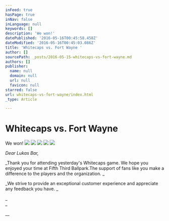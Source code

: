 ```yaml
---
inFeed: true
hasPage: true
inNav: false
inLanguage: null
keywords: []
description: 'We won!'
datePublished: '2016-05-16T00:45:58.458Z'
dateModified: '2016-05-16T00:45:03.086Z'
title: 'Whitecaps vs. Fort Wayne '
author: []
sourcePath: _posts/2016-05-15-whitecaps-vs-fort-wayne.md
authors: []
publisher:
  name: null
  domain: null
  url: null
  favicon: null
starred: false
url: whitecaps-vs-fort-wayne/index.html
_type: Article

---
```

# Whitecaps vs. Fort Wayne 

We won!
![](https://the-grid-user-content.s3-us-west-2.amazonaws.com/901057af-0c52-401a-aea2-788dc4559149.jpg)
![](https://the-grid-user-content.s3-us-west-2.amazonaws.com/0528b370-15bd-4b71-8f89-15535ce22c06.jpg)
![](https://the-grid-user-content.s3-us-west-2.amazonaws.com/0820f750-655d-4b82-acf5-57c6817bbd1d.jpg)
![](https://the-grid-user-content.s3-us-west-2.amazonaws.com/cda834f6-a2b7-45aa-9aa5-77dc6809948b.jpg)
![](https://the-grid-user-content.s3-us-west-2.amazonaws.com/abaafc03-db34-473e-93db-3893f3c167be.jpg)

_Dear Lukas Bar,_

_Thank you for attending yesterday's Whitecaps game. We hope you enjoyed your time at Fifth Third Ballpark.The support of fans like you make a difference to the players and the organization. _

_We strive to provide an exceptional customer experience and appreciate any feedback you have. _

_  
_

__